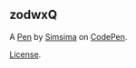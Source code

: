zodwxQ
------


A [Pen](http://codepen.io/ogundowoleigh/pen/zodwxQ) by [Simsima](http://codepen.io/ogundowoleigh) on [CodePen](http://codepen.io/).

[License](http://codepen.io/ogundowoleigh/pen/zodwxQ/license).